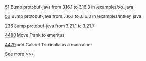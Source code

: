 
[51](https://github.com/hyperledger/sawtooth-sdk-java/pull/51) Bump protobuf-java from 3.16.1 to 3.16.3 in /examples/xo_java

[50](https://github.com/hyperledger/sawtooth-sdk-java/pull/50) Bump protobuf-java from 3.16.1 to 3.16.3 in /examples/intkey_java

[236](https://github.com/hyperledger/fabric-sdk-java/pull/236) Bump protobuf-java from 3.21.1 to 3.21.7

[4480](https://github.com/hyperledger/besu/pull/4480) Move Frank to emeritus

[4479](https://github.com/hyperledger/besu/pull/4479) add Gabriel Trintinalia as a maintainer


[See more >>>](https://start-here.hyperledger.org/pull-requests)
